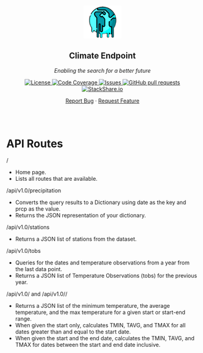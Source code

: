 <!-- header -->
<div align="center">
    <p>
    <!-- Header -->
        <img width="100px" src="./static/images/climate_logo.png"  alt="climate-endpoint" />
        <h2>Climate Endpoint</h2>
        <p><i>Enabling the search for a better future</i></p>
    </p>
    <p>
    <!-- Shields -->
        <a href="https://github.com/armckinney/climate-endpoint/LICENSE">
            <img alt="License" src="https://img.shields.io/github/license/armckinney/climate-endpoint.svg" />
        </a>
        <a href="https://codecov.io/gh/armckinney/climate-endpoint">
            <img alt="Code Coverage" src="https://codecov.io/gh/armckinney/climate-endpoint/branch/master/graph/badge.svg" />
        </a>
        <a href="https://github.com/armckinney/climate-endpoint/issues">
            <img alt="Issues" src="https://img.shields.io/github/issues/armckinney/climate-endpoint" />
        </a>
        <a href="https://github.com/armckinney/climate-endpoint/pulls">
            <img alt="GitHub pull requests" src="https://img.shields.io/github/issues-pr/armckinney/climate-endpoint" />
        </a>
        <a href="https://stackshare.io/armck/climate-endpoint">
            <img alt="StackShare.io" src="http://img.shields.io/badge/tech-stack-0690fa.svg?label=StackShare.io">
        </a>
    </p>
    <p>
    <!-- Links -->
        <a href="https://github.com/armckinney/climate-endpoint/issues/new/choose">Report Bug</a>
        ·
        <a href="https://github.com/armckinney/climate-endpoint/issues/new/choose">Request Feature</a>
    </p>
</div>
<br>
<br>

# API Routes
/

* Home page.
* Lists all routes that are available.

/api/v1.0/precipitation

* Converts the query results to a Dictionary using date as the key and prcp as the value.
* Returns the JSON representation of your dictionary.

/api/v1.0/stations

* Returns a JSON list of stations from the dataset.

/api/v1.0/tobs

* Queries for the dates and temperature observations from a year from the last data point.
* Returns a JSON list of Temperature Observations (tobs) for the previous year.

/api/v1.0/ and /api/v1.0//

* Returns a JSON list of the minimum temperature, the average temperature, and the max temperature for a given start or start-end range.
* When given the start only, calculates TMIN, TAVG, and TMAX for all dates greater than and equal to the start date.
* When given the start and the end date, calculates the TMIN, TAVG, and TMAX for dates between the start and end date inclusive.

